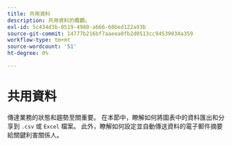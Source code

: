 ```yaml
---
title: 共用資料
description: 共用資料的概觀。
exl-id: 5c434d3b-0519-4980-a666-60bed122a93b
source-git-commit: 14777b216bf7aaeea0fb2d0513cc94539034a359
workflow-type: tm+mt
source-wordcount: '51'
ht-degree: 0%

---
```


# 共用資料

傳達業務的狀態和趨勢至關重要。 在本節中，瞭解如何將圖表中的資料匯出和分享到 `.csv` 或 `Excel` 檔案。 此外，瞭解如何設定並自動傳送資料的電子郵件摘要給關鍵利害關係人。
